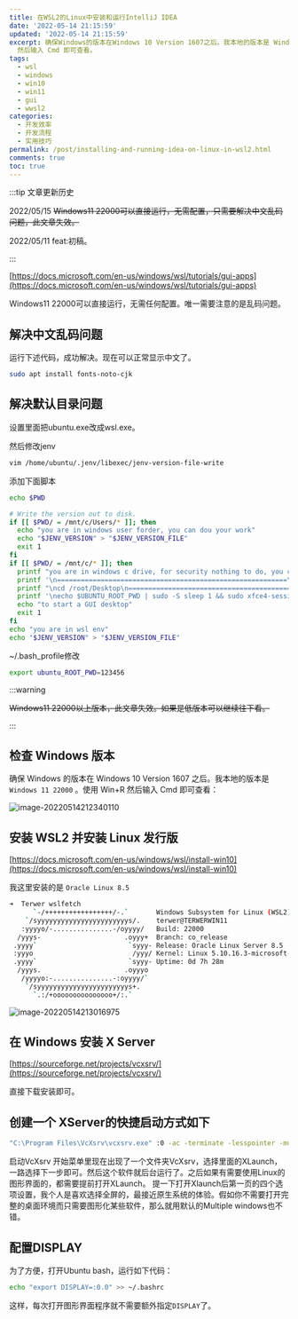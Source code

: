 ```yaml
---
title: 在WSL2的Linux中安装和运行IntelliJ IDEA
date: '2022-05-14 21:15:59'
updated: '2022-05-14 21:15:59'
excerpt: 确保Windows的版本在Windows 10 Version 1607之后。我本地的版本是 Windows 11 22000。使用 Win+R
  然后输入 Cmd 即可查看。
tags:
  - wsl
  - windows
  - win10
  - win11
  - gui
  - wwsl2
categories:
  - 开发效率
  - 开发流程
  - 实用技巧
permalink: /post/installing-and-running-idea-on-linux-in-wsl2.html
comments: true
toc: true
---
```

:::tip 文章更新历史

2022/05/15 ~~Windows11 22000可以直接运行，无需配置，只需要解决中文乱码问题，此文章失效。~~

2022/05/11 feat:初稿。

:::

[https://docs.microsoft.com/en-us/windows/wsl/tutorials/gui-apps](https://docs.microsoft.com/en-us/windows/wsl/tutorials/gui-apps)

Windows11 22000可以直接运行，无需任何配置。唯一需要注意的是乱码问题。

## 解决中文乱码问题

运行下述代码，成功解决。现在可以正常显示中文了。

```bash
sudo apt install fonts-noto-cjk
```

## 解决默认目录问题

设置里面把ubuntu.exe改成wsl.exe。

然后修改jenv

```bash
vim /home/ubuntu/.jenv/libexec/jenv-version-file-write
```

添加下面脚本

```bash
echo $PWD

# Write the version out to disk.
if [[ $PWD/ = /mnt/c/Users/* ]]; then
  echo "you are in windows user forder, you can dou your work"
  echo "$JENV_VERSION" > "$JENV_VERSION_FILE"
  exit 1
fi
if [[ $PWD/ = /mnt/c/* ]]; then
  printf "you are in windows c drive, for security nothing to do, you can type '~' back to wsl home \nor"
  printf '\n==========================================================\necho $UBUNTU_ROOT_PWD | sudo -S sleep 1 && sudo su - root'
  printf "\ncd /root/Desktop\n==========================================================\nto root app forder\nor"
  printf '\necho $UBUNTU_ROOT_PWD | sudo -S sleep 1 && sudo xfce4-session\n'
  echo "to start a GUI desktop"
  exit 1
fi
echo "you are in wsl env"
echo "$JENV_VERSION" > "$JENV_VERSION_FILE"
```

~/.bash_profile修改

```bash
export ubuntu_ROOT_PWD=123456
```

:::warning

~~Windows11 22000以上版本，此文章失效。如果是低版本可以继续往下看。~~

:::

## 检查 Windows 版本

确保 Windows 的版本在 Windows 10 Version 1607 之后。我本地的版本是 `Windows 11 22000` 。使用 Win+R 然后输入 Cmd 即可查看：

![image-20220514212340110](https://cdn.jsdelivr.net/gh/terwer/upload@main/img/image-20220514212340110.png)

## 安装 WSL2 并安装 Linux 发行版

[https://docs.microsoft.com/en-us/windows/wsl/install-win10](https://docs.microsoft.com/en-us/windows/wsl/install-win10)

我这里安装的是 `Oracle Linux 8.5`

```bash
➜  Terwer wslfetch
      `-/+++++++++++++++++/-.`       Windows Subsystem for Linux (WSL2)
    `/syyyyyyyyyyyyyyyyyyyyyyys/.    terwer@TERWERWIN11
   :yyyyo/-...............-/oyyyy/   Build: 22000
  /yyys-                     .oyyy+  Branch: co_release
 .yyyy`                       `syyy- Release: Oracle Linux Server 8.5
 :yyyo                         /yyy/ Kernel: Linux 5.10.16.3-microsoft-standard-WSL2
 .yyyy`                       `syyy- Uptime: 0d 7h 28m
  /yyys.                     .oyyyo
   /yyyyo:-...............-:oyyyy/`
    `/syyyyyyyyyyyyyyyyyyyyyyys+.
      `.:/+ooooooooooooooo+/:.`
```

![image-20220514213016975](https://cdn.jsdelivr.net/gh/terwer/upload@main/img/image-20220514213016975.png)

## 在 Windows 安装 X Server

[https://sourceforge.net/projects/vcxsrv/](https://sourceforge.net/projects/vcxsrv/)

直接下载安装即可。

## 创建一个 XServer的快捷启动方式如下

```bash
"C:\Program Files\VcXsrv\vcxsrv.exe" :0 -ac -terminate -lesspointer -multiwindow -clipboard -wgl -dpi auto
```

启动VcXsrv
开始菜单里现在出现了一个文件夹VcXsrv，选择里面的XLaunch，一路选择下一步即可。然后这个软件就后台运行了。之后如果有需要使用Linux的图形界面的，都需要提前打开XLaunch。
提一下打开Xlaunch后第一页的四个选项设置，我个人是喜欢选择全屏的，最接近原生系统的体验。假如你不需要打开完整的桌面环境而只需要图形化某些软件，那么就用默认的Multiple windows也不错。

## 配置DISPLAY

为了方便，打开Ubuntu bash，运行如下代码：

```bash
echo "export DISPLAY=:0.0" >> ~/.bashrc
```

这样，每次打开图形界面程序就不需要额外指定`DISPLAY`了。